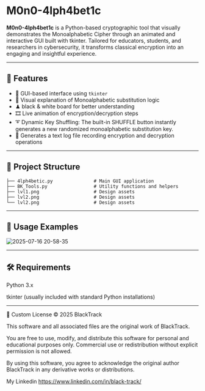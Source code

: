# M0n0-4lph4bet1c 
**M0n0-4lph4bet1c** is a Python-based cryptographic tool that visually demonstrates the Monoalphabetic Cipher through an animated and interactive GUI built with tkinter. Tailored for educators, students, and researchers in cybersecurity, it transforms classical encryption into an engaging and insightful experience.

---

## 🌟 Features

- 🎨 GUI-based interface using `tkinter`
- 🔐 Visual explanation of Monoalphabetic substitution logic
- ♟ black & white board for better understanding
- 🎞️ Live animation of encryption/decryption steps
- ➰ Dynamic Key Shuffling: The built-in SHUFFLE button instantly generates a new randomized monoalphabetic substitution key. 
- 📝 Generates a text log file recording encryption and decryption operations
---
## 📂 Project Structure
```M0n0-4lph4bet1c/
├── 4lph4betic.py               # Main GUI application
├── BK_Tools.py                 # Utility functions and helpers
├── lvl1.png                    # Design assets
├── lvl2.png                    # Design assets
└── lvl2.png                    # Design assets
```
---
## 📖 Usage Examples
![2025-07-16 20-58-35](https://github.com/user-attachments/assets/55c11105-a9a9-45a7-b9e6-5ace4316bb72)



---

## 🛠️ Requirements

Python 3.x

tkinter (usually included with standard Python installations)


---

📄 Custom License
© 2025 BlackTrack

This software and all associated files are the original work of BlackTrack.

You are free to use, modify, and distribute this software for personal and educational purposes only.
Commercial use or redistribution without explicit permission is not allowed.

By using this software, you agree to acknowledge the original author BlackTrack in any derivative works or distributions.

My Linkedin https://www.linkedin.com/in/black-track/

